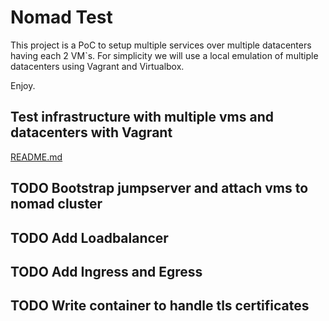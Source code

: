 # Nomad Test 

This project is a PoC to setup multiple services over multiple datacenters having each 2 VM`s.
For simplicity we will use a local emulation of multiple datacenters using Vagrant and Virtualbox.

Enjoy.

## Test infrastructure with multiple vms and datacenters with Vagrant

[README.md](test_infrastructure/README.md)

## TODO Bootstrap jumpserver and attach vms to nomad cluster

## TODO Add Loadbalancer

## TODO Add Ingress and Egress

## TODO Write container to handle tls certificates
